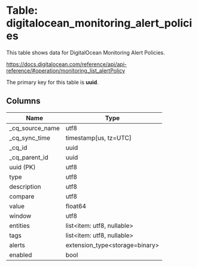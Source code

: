 # Table: digitalocean_monitoring_alert_policies

This table shows data for DigitalOcean Monitoring Alert Policies.

https://docs.digitalocean.com/reference/api/api-reference/#operation/monitoring_list_alertPolicy

The primary key for this table is **uuid**.

## Columns

| Name          | Type          |
| ------------- | ------------- |
|_cq_source_name|utf8|
|_cq_sync_time|timestamp[us, tz=UTC]|
|_cq_id|uuid|
|_cq_parent_id|uuid|
|uuid (PK)|utf8|
|type|utf8|
|description|utf8|
|compare|utf8|
|value|float64|
|window|utf8|
|entities|list<item: utf8, nullable>|
|tags|list<item: utf8, nullable>|
|alerts|extension_type<storage=binary>|
|enabled|bool|